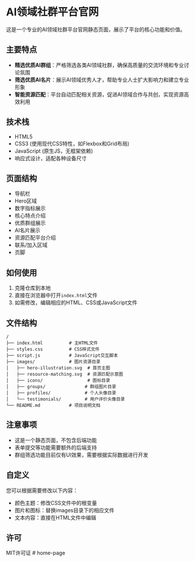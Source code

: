 # AI领域社群平台官网

这是一个专业的AI领域社群平台官网静态页面，展示了平台的核心功能和价值。

## 主要特点

- **精选优质AI群组**：严格筛选各类AI领域社群，确保高质量的交流环境和专业讨论氛围
- **筛选优质AI名片**：展示AI领域优秀人才，帮助专业人士扩大影响力和建立专业形象
- **智能资源匹配**：平台自动匹配相关资源，促进AI领域合作与共创，实现资源高效利用

## 技术栈

- HTML5
- CSS3 (使用现代CSS特性，如Flexbox和Grid布局)
- JavaScript (原生JS，无框架依赖)
- 响应式设计，适配各种设备尺寸

## 页面结构

- 导航栏
- Hero区域
- 数字指标展示
- 核心特点介绍
- 优质群组展示
- AI名片展示
- 资源匹配平台介绍
- 联系/加入区域
- 页脚

## 如何使用

1. 克隆仓库到本地
2. 直接在浏览器中打开`index.html`文件
3. 如需修改，编辑相应的HTML、CSS或JavaScript文件

## 文件结构

```
/
├── index.html          # 主HTML文件
├── styles.css          # CSS样式文件
├── script.js           # JavaScript交互脚本
├── images/             # 图片资源目录
│   ├── hero-illustration.svg  # 首页主图
│   ├── resource-matching.svg  # 资源匹配示意图
│   ├── icons/                 # 图标目录
│   ├── groups/               # 群组图片目录
│   ├── profiles/             # 个人头像目录
│   └── testimonials/         # 用户评价头像目录
└── README.md           # 项目说明文档
```

## 注意事项

- 这是一个静态页面，不包含后端功能
- 表单提交等功能需要额外的后端支持
- 群组筛选功能目前仅有UI效果，需要根据实际数据进行开发

## 自定义

您可以根据需要修改以下内容：

- 颜色主题：修改CSS文件中的根变量
- 图片和图标：替换images目录下的相应文件
- 文本内容：直接在HTML文件中编辑

## 许可

MIT许可证 # home-page
